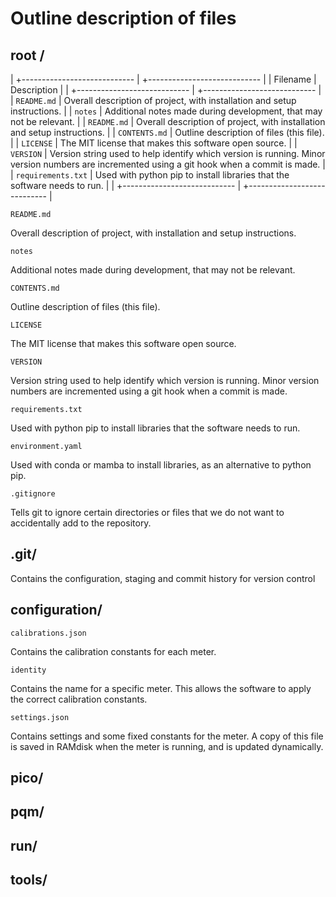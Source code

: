 # Outline description of files


## root /

| +---------------------------- | +---------------------------- |
| Filename                      | Description                   |
| +---------------------------- | +---------------------------- |
| `README.md`                   | Overall description of project, with installation and setup instructions. |
| `notes`                       | Additional notes made during development, that may not be relevant. |
| `README.md`                   | Overall description of project, with installation and setup instructions. |
| `CONTENTS.md`                 | Outline description of files (this file). |
| `LICENSE`                     | The MIT license that makes this software open source. |
| `VERSION`                     | Version string used to help identify which version is running. Minor version numbers are incremented using a git hook when a commit is made. |
| `requirements.txt`            | Used with python pip to install libraries that the software needs to run. |
| +---------------------------- | +---------------------------- |

`README.md`

Overall description of project, with installation and setup instructions.

`notes`

Additional notes made during development, that may not be relevant.

`CONTENTS.md`

Outline description of files (this file).

`LICENSE`

The MIT license that makes this software open source.

`VERSION`

Version string used to help identify which version is running. Minor version numbers are incremented using a git hook when a commit is made.

`requirements.txt`

Used with python pip to install libraries that the software needs to run.

`environment.yaml`

Used with conda or mamba to install libraries, as an alternative to python pip.

`.gitignore`

Tells git to ignore certain directories or files that we do not want to accidentally add to the repository.

## .git/

Contains the configuration, staging and commit history for version control

## configuration/

`calibrations.json`

Contains the calibration constants for each meter.

`identity`

Contains the name for a specific meter. This allows the software to apply the correct calibration constants.

`settings.json`

Contains settings and some fixed constants for the meter. A copy of this file is saved in RAMdisk when the meter is running, and is updated dynamically.

## pico/

## pqm/

## run/

## tools/
